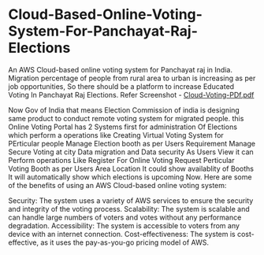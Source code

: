 # Cloud-Based-Online-Voting-System-For-Panchayat-Raj-Elections
An AWS Cloud-based online voting system for Panchayat raj in India. Migration percentage of people from rural area to urban is increasing as per job opportunities, So there should be a platform to increase Educated Voting In Panchayat Raj Elections.
Refer Screenshot -
[Cloud-Voting-PDf.pdf](https://github.com/shubhamvv611/Cloud-Based-Online-Voting-System-For-Panchayat-Raj-Elections/files/12231556/Cloud-Voting-PDf.pdf)

Now Gov of India that means Election Commission of india is designing same product to conduct remote voting system for migrated people.
this Online Voting Portal has 2 Systems first for administration Of Elections which perform a operations like 
Creating Virtual Voting System for PErticular people 
Manage Election booth as per Users Requirement 
Manage Secure Voting at city 
Data migration and Data security 
As Users View it can Perform operations Like 
Register For Online Voting 
Request Perticular Voting Booth as per Users Area Location 
It could show availablity of Booths 
It will automatically show which elections is upcoming Now.
Here are some of the benefits of using an AWS Cloud-based online voting system:

Security: The system uses a variety of AWS services to ensure the security and integrity of the voting process.
Scalability: The system is scalable and can handle large numbers of voters and votes without any performance degradation.
Accessibility: The system is accessible to voters from any device with an internet connection.
Cost-effectiveness: The system is cost-effective, as it uses the pay-as-you-go pricing model of AWS.
